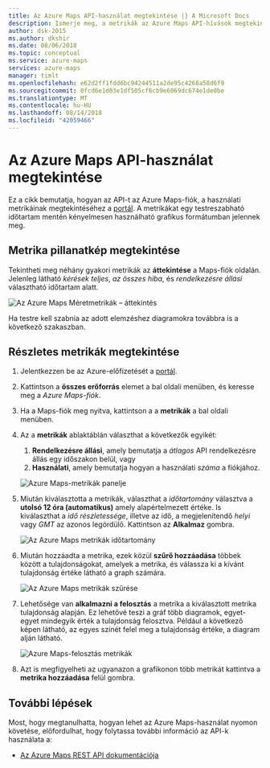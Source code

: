 ```yaml
---
title: Az Azure Maps API-használat megtekintése |} A Microsoft Docs
description: Ismerje meg, a metrikák az Azure Maps API-hívások megtekintése a portálon.
author: dsk-2015
ms.author: dkshir
ms.date: 08/06/2018
ms.topic: conceptual
ms.service: azure-maps
services: azure-maps
manager: timlt
ms.openlocfilehash: e62d2ff1fdd6bc94244511a2de95c4268a58d6f9
ms.sourcegitcommit: 0fcd6e1d03e1df505cf6cb9e6069dc674e1de0be
ms.translationtype: MT
ms.contentlocale: hu-HU
ms.lasthandoff: 08/14/2018
ms.locfileid: "42059466"
---
```

# <a name="how-to-view-the-azure-maps-api-usage"></a>Az Azure Maps API-használat megtekintése
Ez a cikk bemutatja, hogyan az API-t az Azure Maps-fiók, a használati metrikáinak megtekintéséhez a [portál](https://portal.azure.com). A metrikákat egy testreszabható időtartam mentén kényelmesen használható grafikus formátumban jelennek meg. 

## <a name="view-metric-snapshot"></a>Metrika pillanatkép megtekintése 

Tekintheti meg néhány gyakori metrikák az **áttekintése** a Maps-fiók oldalán. Jelenleg látható *kérések teljes*, *az összes hiba*, és *rendelkezésre állási* választható időtartam alatt. 

![Az Azure Maps Méretmetrikák – áttekintés](media/how-to-view-api-usage/portal-overview.png)

Ha testre kell szabnia az adott elemzéshez diagramokra továbbra is a következő szakaszban.


## <a name="view-detailed-metrics"></a>Részletes metrikák megtekintése

1. Jelentkezzen be az Azure-előfizetését a [portál](https://portal.azure.com). 

2. Kattintson a **összes erőforrás** elemet a bal oldali menüben, és keresse meg a *Azure Maps-fiók*.

3. Ha a Maps-fiók meg nyitva, kattintson a a **metrikák** a bal oldali menüben.

4. Az a **metrikák** ablaktáblán választhat a következők egyikét:

    1. **Rendelkezésre állási**, amely bemutatja a *átlagos* API rendelkezésre állás egy időszakon belül, vagy 
    2. **Használati**, amely bemutatja hogyan a használati *száma* a fiókjához. 

    ![Azure Maps-metrikák panelje](media/how-to-view-api-usage/portal-metrics.png)

5. Miután kiválasztotta a metrikák, választhat a *időtartomány* választva a **utolsó 12 óra (automatikus)** amely alapértelmezett értéke. Is kiválaszthat a *idő részletessége*, illetve az idő, a megjelenítendő *helyi* vagy *GMT* az azonos legördülő. Kattintson az **Alkalmaz** gombra.

    ![Az Azure Maps metrikák időtartomány](media/how-to-view-api-usage/time-range.png)
 
6. Miután hozzáadta a metrika, ezek közül **szűrő hozzáadása** többek között a tulajdonságokat, amelyek a metrika, és válassza ki a kívánt tulajdonság értéke látható a graph számára. 

    ![Az Azure Maps metrikák szűrése](media/how-to-view-api-usage/filter.png)

7. Lehetősége van **alkalmazni a felosztás** a metrika a kiválasztott metrika tulajdonság alapján. Ez lehetővé teszi a gráf több diagramok, egyet-egyet mindegyik érték a tulajdonság felosztva. Például a következő képen látható, az egyes színét felel meg a tulajdonság értéke, a diagram alján látható.

    ![Azure Maps-felosztás metrikák](media/how-to-view-api-usage/splitting.png)
 
8. Azt is megfigyelheti az ugyanazon a grafikonon több metrikát kattintva a **metrika hozzáadása** felül gombra.


## <a name="next-steps"></a>További lépések

Most, hogy megtanulhatta, hogyan lehet az Azure Maps-használat nyomon követése, előfordulhat, hogy folytassa további információ az API-k használata a:

* [Az Azure Maps REST API dokumentációja](https://docs.microsoft.com/rest/api/maps)
